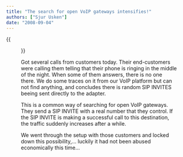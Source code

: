 ```yaml
---
title: "The search for open VoIP gateways intensifies!"
authors: ["Sjur Usken"]
date: "2008-09-04"
---
```

{{<figure src="images/banner.png" alt="Banner" width="50%">}}

Got several calls from customers today. Their end-customers were calling them telling that their phone is ringing in the middle of the night. When some of them answers, there is no one there. We do some traces on it from our VoIP platform but can not find anything, and concludes there is random SIP INVITES beeing sent directly to the adapter.  
  
This is a common way of searching for open VoIP gateways. They send a SIP INVITE with a real number that they control. If the SIP INVITE is making a successful call to this destination, the traffic suddenly increases after a while.  
  
We went through the setup with those customers and locked down this possibility,... luckily it had not been abused economically this time...
